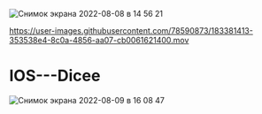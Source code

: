 ![Снимок экрана 2022-08-08 в 14 56 21](https://user-images.githubusercontent.com/78590873/183380402-dc44bfb6-11ce-4ce1-8087-9853293d2331.png)


https://user-images.githubusercontent.com/78590873/183381413-353538e4-8c0a-4856-aa07-cb0061621400.mov

# IOS---Dicee
![Снимок экрана 2022-08-09 в 16 08 47](https://user-images.githubusercontent.com/78590873/183623183-441cd188-f9ab-41a7-8cd6-1b82a4e88df4.png)

